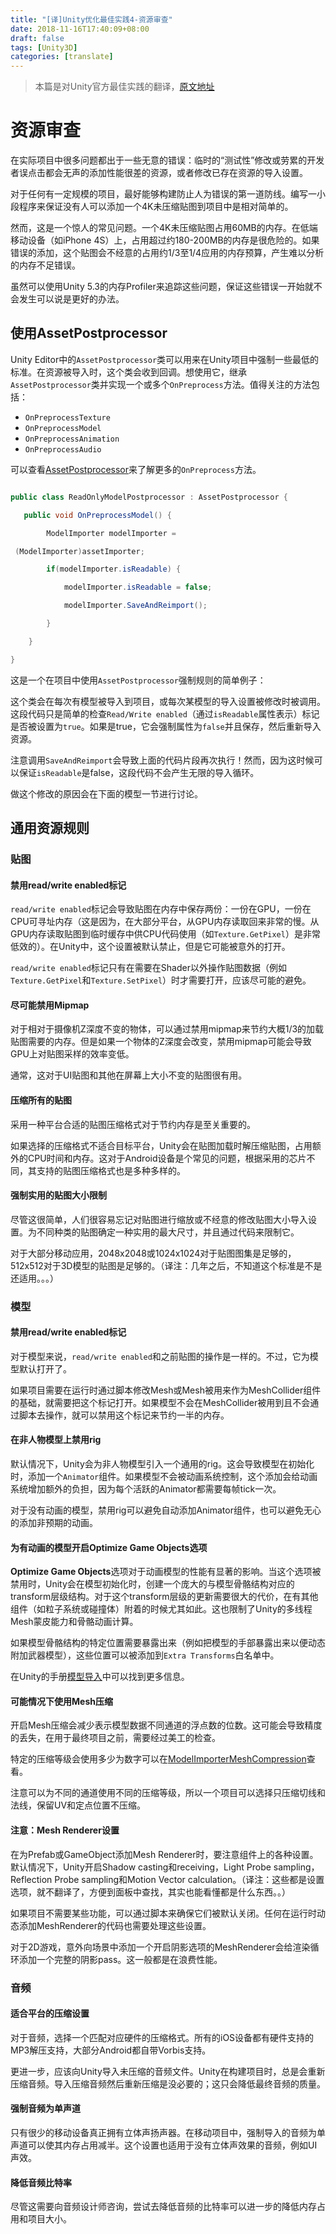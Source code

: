 ```yaml
---
title: "[译]Unity优化最佳实践4-资源审查"
date: 2018-11-16T17:40:09+08:00
draft: false
tags: [Unity3D]
categories: [translate]
---
```


> 本篇是对Unity官方最佳实践的翻译，[原文地址](https://docs.unity3d.com/Manual/BestPracticeUnderstandingPerformanceInUnity4.html)


# 资源审查

在实际项目中很多问题都出于一些无意的错误：临时的“测试性”修改或劳累的开发者误点击都会无声的添加性能很差的资源，或者修改已存在资源的导入设置。

对于任何有一定规模的项目，最好能够构建防止人为错误的第一道防线。编写一小段程序来保证没有人可以添加一个4K未压缩贴图到项目中是相对简单的。

然而，这是一个惊人的常见问题。一个4K未压缩贴图占用60MB的内存。在低端移动设备（如iPhone 4S）上，占用超过约180-200MB的内存是很危险的。如果错误的添加，这个贴图会不经意的占用约1/3至1/4应用的内存预算，产生难以分析的内存不足错误。

虽然可以使用Unity 5.3的内存Profiler来追踪这些问题，保证这些错误一开始就不会发生可以说是更好的办法。

## 使用AssetPostprocessor

Unity Editor中的`AssetPostprocessor`类可以用来在Unity项目中强制一些最低的标准。在资源被导入时，这个类会收到回调。想使用它，继承`AssetPostprocessor`类并实现一个或多个`OnPreprocess`方法。值得关注的方法包括：

* `OnPreprocessTexture`
* `OnPreprocessModel`
* `OnPreprocessAnimation`
* `OnPreprocessAudio`

可以查看[AssetPostprocessor](https://docs.unity3d.com/ScriptReference/AssetPostprocessor.html)来了解更多的`OnPreprocess`方法。

```c#

public class ReadOnlyModelPostprocessor : AssetPostprocessor {

   public void OnPreprocessModel() {

        ModelImporter modelImporter =

 (ModelImporter)assetImporter;

        if(modelImporter.isReadable) {

            modelImporter.isReadable = false;

            modelImporter.SaveAndReimport();

        }

    }

}


```

这是一个在项目中使用`AssetPostprocessor`强制规则的简单例子：

这个类会在每次有模型被导入到项目，或每次某模型的导入设置被修改时被调用。这段代码只是简单的检查`Read/Write enabled`（通过`isReadable`属性表示）标记是否被设置为`true`。如果是true，它会强制属性为`false`并且保存，然后重新导入资源。

注意调用`SaveAndReimport`会导致上面的代码片段再次执行！然而，因为这时候可以保证`isReadable`是false，这段代码不会产生无限的导入循环。

做这个修改的原因会在下面的模型一节进行讨论。

## 通用资源规则

### 贴图

#### 禁用read/write enabled标记

`read/write enabled`标记会导致贴图在内存中保存两份：一份在GPU，一份在CPU可寻址内存（这是因为，在大部分平台，从GPU内存读取回来非常的慢。从GPU内存读取贴图到临时缓存中供CPU代码使用（如`Texture.GetPixel`）是非常低效的）。在Unity中，这个设置被默认禁止，但是它可能被意外的打开。

`read/write enabled`标记只有在需要在Shader以外操作贴图数据（例如`Texture.GetPixel`和`Texture.SetPixel`）时才需要打开，应该尽可能的避免。

#### 尽可能禁用Mipmap

对于相对于摄像机Z深度不变的物体，可以通过禁用mipmap来节约大概1/3的加载贴图需要的内存。但是如果一个物体的Z深度会改变，禁用mipmap可能会导致GPU上对贴图采样的效率变低。

通常，这对于UI贴图和其他在屏幕上大小不变的贴图很有用。

#### 压缩所有的贴图

采用一种平台合适的贴图压缩格式对于节约内存是至关重要的。

如果选择的压缩格式不适合目标平台，Unity会在贴图加载时解压缩贴图，占用额外的CPU时间和内存。这对于Android设备是个常见的问题，根据采用的芯片不同，其支持的贴图压缩格式也是多种多样的。

#### 强制实用的贴图大小限制

尽管这很简单，人们很容易忘记对贴图进行缩放或不经意的修改贴图大小导入设置。为不同种类的贴图确定一种实用的最大尺寸，并且通过代码来限制它。

对于大部分移动应用，2048x2048或1024x1024对于贴图图集是足够的，512x512对于3D模型的贴图是足够的。（译注：几年之后，不知道这个标准是不是还适用。。。）

### 模型

#### 禁用read/write enabled标记

对于模型来说，`read/write enabled`和之前贴图的操作是一样的。不过，它为模型默认打开了。

如果项目需要在运行时通过脚本修改Mesh或Mesh被用来作为MeshCollider组件的基础，就需要把这个标记打开。如果模型不会在MeshCollider被用到且不会通过脚本去操作，就可以禁用这个标记来节约一半的内存。

#### 在非人物模型上禁用rig

默认情况下，Unity会为非人物模型引入一个通用的rig。这会导致模型在初始化时，添加一个`Animator`组件。如果模型不会被动画系统控制，这个添加会给动画系统增加额外的负担，因为每个活跃的Animator都需要每帧tick一次。

对于没有动画的模型，禁用rig可以避免自动添加Animator组件，也可以避免无心的添加非预期的动画。

#### 为有动画的模型开启Optimize Game Objects选项

**Optimize Game Objects**选项对于动画模型的性能有显著的影响。当这个选项被禁用时，Unity会在模型初始化时，创建一个庞大的与模型骨骼结构对应的transform层级结构。对于这个transform层级的更新需要很大的代价，在有其他组件（如粒子系统或碰撞体）附着的时候尤其如此。这也限制了Unity的多线程Mesh蒙皮能力和骨骼动画计算。

如果模型骨骼结构的特定位置需要暴露出来（例如把模型的手部暴露出来以便动态附加武器模型），这些位置可以被添加到`Extra Transforms`白名单中。

在Unity的手册[模型导入](https://docs.unity3d.com/Manual/FBXImporter-Rig.html)中可以找到更多信息。

#### 可能情况下使用Mesh压缩

开启Mesh压缩会减少表示模型数据不同通道的浮点数的位数。这可能会导致精度的丢失，在用于最终项目之前，需要经过美工的检查。

特定的压缩等级会使用多少为数字可以在[ModelImporterMeshCompression](https://docs.unity3d.com/ScriptReference/ModelImporterMeshCompression.html)查看。

注意可以为不同的通道使用不同的压缩等级，所以一个项目可以选择只压缩切线和法线，保留UV和定点位置不压缩。

#### 注意：Mesh Renderer设置

在为Prefab或GameObject添加Mesh Renderer时，要注意组件上的各种设置。默认情况下，Unity开启Shadow casting和receiving，Light Probe sampling，Reflection Probe sampling和Motion Vector calculation。（译注：这些都是设置选项，就不翻译了，方便到面板中查找，其实也能看懂都是什么东西。。）

如果项目不需要某些功能，可以通过脚本来确保它们被默认关闭。任何在运行时动态添加MeshRenderer的代码也需要处理这些设置。

对于2D游戏，意外向场景中添加一个开启阴影选项的MeshRenderer会给渲染循环添加一个完整的阴影pass。这一般都是在浪费性能。

### 音频

#### 适合平台的压缩设置

对于音频，选择一个匹配对应硬件的压缩格式。所有的iOS设备都有硬件支持的MP3解压支持，大部分Android都自带Vorbis支持。

更进一步，应该向Unity导入未压缩的音频文件。Unity在构建项目时，总是会重新压缩音频。导入压缩音频然后重新压缩是没必要的；这只会降低最终音频的质量。

#### 强制音频为单声道

只有很少的移动设备真正拥有立体声扬声器。在移动项目中，强制导入的音频为单声道可以使其内存占用减半。这个设置也适用于没有立体声效果的音频，例如UI声效。

#### 降低音频比特率

尽管这需要向音频设计师咨询，尝试去降低音频的比特率可以进一步的降低内存占用和项目大小。